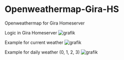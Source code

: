# Openweathermap-Gira-HS
 Openweathermap for Gira Homeserver

Logic in Gira Homeserver
![grafik](https://github.com/user-attachments/assets/22630b76-7bd7-428d-977c-014464f98792)


Example for current weather
![grafik](https://github.com/user-attachments/assets/c436e182-e57f-4e30-99af-55c4afce4826)



Example for daily weather (0, 1, 2, 3)
![grafik](https://github.com/user-attachments/assets/da71461e-912c-4cd9-94ca-a7b6bdd5654e)
